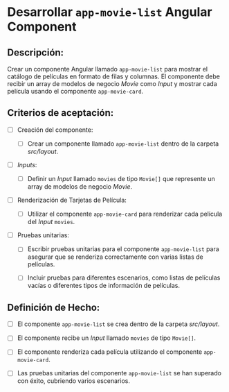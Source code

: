 # Desarrollar `app-movie-list` Angular Component

## Descripción: 

Crear un componente Angular llamado `app-movie-list` para mostrar el catálogo de películas en formato de filas y columnas. El componente debe recibir un array de modelos de negocio _Movie_ como _Input_ y mostrar cada película usando el componente `app-movie-card`.

## Criterios de aceptación:

- [ ] Creación del componente:

    - [ ] Crear un componente llamado `app-movie-list` dentro de la carpeta _src/layout_.

- [ ] _Inputs_:

    - [ ] Definir un _Input_ llamado `movies` de tipo `Movie[]` que represente un array de modelos de negocio _Movie_.

- [ ] Renderización de Tarjetas de Película:

    - [ ] Utilizar el componente `app-movie-card` para renderizar cada película del _Input_ `movies`.

- [ ] Pruebas unitarias:

    - [ ] Escribir pruebas unitarias para el componente `app-movie-list` para asegurar que se renderiza correctamente con varias listas de películas.

    - [ ] Incluir pruebas para diferentes escenarios, como listas de películas vacías o diferentes tipos de información de películas.

## Definición de Hecho:

- [ ] El componente `app-movie-list` se crea dentro de la carpeta _src/layout_.

- [ ] El componente recibe un _Input_ llamado `movies` de tipo `Movie[]`.

- [ ] El componente renderiza cada película utilizando el componente `app-movie-card`.

- [ ] Las pruebas unitarias del componente `app-movie-list` se han superado con éxito, cubriendo varios escenarios.
